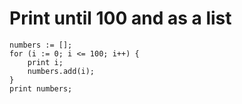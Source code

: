 # Print until 100 and as a list

```
numbers := [];
for (i := 0; i <= 100; i++) {
    print i;
    numbers.add(i);
}
print numbers;
```
